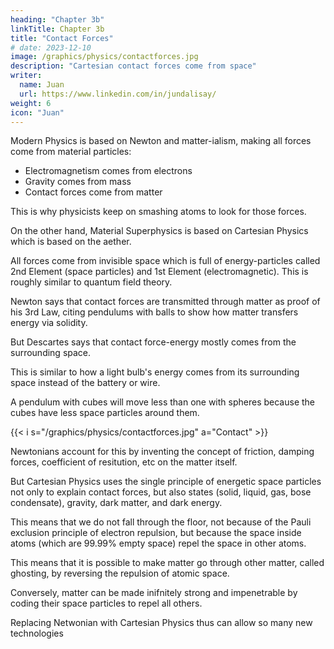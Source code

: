 ```yaml
---
heading: "Chapter 3b"
linkTitle: Chapter 3b
title: "Contact Forces"
# date: 2023-12-10
image: /graphics/physics/contactforces.jpg
description: "Cartesian contact forces come from space"
writer:
  name: Juan
  url: https://www.linkedin.com/in/jundalisay/
weight: 6
icon: "Juan"
---
```



Modern Physics is based on Newton and matter-ialism, making all forces come from material particles:
- Electromagnetism comes from electrons
- Gravity comes from mass
- Contact forces come from matter

This is why physicists keep on smashing atoms to look for those forces. 

On the other hand, Material Superphysics is based on Cartesian Physics which is based on the aether.

All forces come from invisible space which is full of energy-particles called 2nd Element (space particles) and 1st Element (electromagnetic). This is roughly similar to quantum field theory. 

Newton says that contact forces are transmitted through matter as proof of his 3rd Law, citing pendulums with balls to show how matter transfers energy via solidity.

But Descartes says that contact force-energy mostly comes from the surrounding space. 

This is similar to how a light bulb's energy comes from its surrounding space instead of the battery or wire. 

A pendulum with cubes will move less than one with spheres because the cubes have less space particles around them. 

{{< i s="/graphics/physics/contactforces.jpg" a="Contact" >}}


Newtonians account for this by inventing the concept of friction, damping forces, coefficient of resitution, etc on the matter itself.

But Cartesian Physics uses the single principle of energetic space particles not only to explain contact forces, but also states (solid, liquid, gas, bose condensate), gravity, dark matter, and dark energy. 

This means that we do not fall through the floor, not because of the Pauli exclusion principle of electron repulsion, but because the space inside atoms (which are 99.99% empty space) repel the space in other atoms.

This means that it is possible to make matter go through other matter, called ghosting, by reversing the repulsion of atomic space. 

Conversely, matter can be made inifnitely strong and impenetrable by coding their space particles to repel all others.   

Replacing Netwonian with Cartesian Physics thus can allow so many new technologies